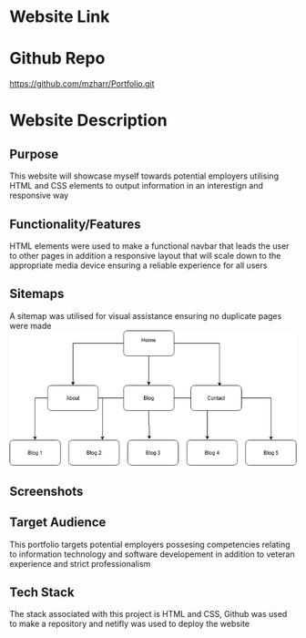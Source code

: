 # Website Link

# Github Repo

https://github.com/mzharr/Portfolio.git

# Website Description

## Purpose

This website will showcase myself towards potential employers utilising HTML and CSS elements to output information in an interestign and responsive way

## Functionality/Features

HTML elements were used to make a functional navbar that leads the user to other pages in addition a responsive layout that will scale down to the appropriate media device ensuring a reliable experience for all users

## Sitemaps

A sitemap was utilised for visual assistance ensuring no duplicate pages were made
![Sitemap](Sitemap.jpg)

## Screenshots

## Target Audience

This portfolio targets potential employers possesing competencies relating to information technology and software developement in addition to veteran experience and strict professionalism

## Tech Stack

The stack associated with this project is HTML and CSS, Github was used to make a repository and netifly was used to deploy the website
